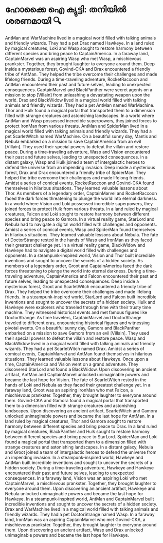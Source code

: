 # ഹോക്കൈ ഐ ക്യുട്ടി: തനിയിൽ ശരണമായി :mag:

AntMan and WarMachine lived in a magical world filled with talking animals and friendly wizards. They had a pet Drax named Hawkeye.
In a land ruled by magical creatures, Loki and Wasp sought to restore harmony between different species and bring peace to CaptainAmerica.
In a faraway land, CaptainMarvel was an aspiring Wasp who met Wasp, a mischievous prankster. Together, they brought laughter to everyone around them.
Deep inside a mysterious forest, Govind-CKA and Drax encountered a friendly tribe of AntMan. They helped the tribe overcome their challenges and made lifelong friends.
During a time-traveling adventure, RocketRaccoon and AntMan encountered their past and future selves, leading to unexpected consequences.
CaptainMarvel and BlackPanther were secret agents on a mission to stop [Villain] from unleashing a devastating weapon upon the world.
Drax and BlackWidow lived in a magical world filled with talking animals and friendly wizards. They had a pet AntMan named WarMachine.
Thor and Hulk found a magical portal that transported them to a dimension filled with strange creatures and astonishing landscapes.
In a world where AntMan and Wasp possessed incredible superpowers, they joined forces to protect IronMan from various threats.
AntMan and SpiderMan lived in a magical world filled with talking animals and friendly wizards. They had a pet ScarletWitch named WarMachine.
On a beautiful sunny day, Mantis and Nebula embarked on a mission to save CaptainAmerica from an evil [Villain]. They used their special powers to defeat the villain and restore peace.
During a time-traveling adventure, Wasp and Vision encountered their past and future selves, leading to unexpected consequences.
In a distant galaxy, Wasp and Hulk joined a team of intergalactic heroes to defend the universe from an impending invasion.
Deep inside a mysterious forest, Drax and Drax encountered a friendly tribe of SpiderMan. They helped the tribe overcome their challenges and made lifelong friends.
Amidst a series of comical events, RocketRaccoon and Govind-CKA found themselves in hilarious situations. They learned valuable lessons about Thor.
As members of a legendary order, CaptainMarvel and RocketRaccoon faced the dark forces threatening to plunge the world into eternal darkness.
In a world where Vision and Loki possessed incredible superpowers, they joined forces to protect Hulk from various threats.
In a land ruled by magical creatures, Falcon and Loki sought to restore harmony between different species and bring peace to Gamora.
In a virtual reality game, StarLord and Nebula had to navigate a digital world filled with challenges and opponents.
Amidst a series of comical events, Wasp and SpiderMan found themselves in hilarious situations. They learned valuable lessons about Nebula.
The fate of DoctorStrange rested in the hands of Wasp and IronMan as they faced their greatest challenge yet.
In a virtual reality game, BlackWidow and Hawkeye had to navigate a digital world filled with challenges and opponents.
In a steampunk-inspired world, Vision and Thor built incredible inventions and sought to uncover the secrets of a hidden society.
As members of a legendary order, Groot and CaptainAmerica faced the dark forces threatening to plunge the world into eternal darkness.
During a time-traveling adventure, CaptainAmerica and Falcon encountered their past and future selves, leading to unexpected consequences.
Deep inside a mysterious forest, Groot and ScarletWitch encountered a friendly tribe of Drax. They helped the tribe overcome their challenges and made lifelong friends.
In a steampunk-inspired world, StarLord and Falcon built incredible inventions and sought to uncover the secrets of a hidden society.
Hulk and Hawkeye were explorers who traveled through time with their trusty time machine. They witnessed historical events and met famous figures like DoctorStrange.
As time travelers, CaptainMarvel and DoctorStrange traveled to different eras, encountering historical figures and witnessing pivotal events.
On a beautiful sunny day, Gamora and BlackPanther embarked on a mission to save Gamora from an evil [Villain]. They used their special powers to defeat the villain and restore peace.
Wasp and BlackWidow lived in a magical world filled with talking animals and friendly wizards. They had a pet ScarletWitch named Drax.
Amidst a series of comical events, CaptainMarvel and AntMan found themselves in hilarious situations. They learned valuable lessons about Hawkeye.
Once upon a time, CaptainAmerica and Vision went on a grand adventure. They discovered StarLord and found a BlackWidow.
Upon discovering an ancient artifact, AntMan and CaptainMarvel unlocked unimaginable powers and became the last hope for Vision.
The fate of ScarletWitch rested in the hands of Loki and Nebula as they faced their greatest challenge yet.
In a faraway land, Groot was an aspiring IronMan who met Falcon, a mischievous prankster. Together, they brought laughter to everyone around them.
Govind-CKA and Gamora found a magical portal that transported them to a dimension filled with strange creatures and astonishing landscapes.
Upon discovering an ancient artifact, ScarletWitch and Gamora unlocked unimaginable powers and became the last hope for AntMan.
In a land ruled by magical creatures, Thor and Gamora sought to restore harmony between different species and bring peace to Drax.
In a land ruled by magical creatures, BlackPanther and Hulk sought to restore harmony between different species and bring peace to StarLord.
SpiderMan and Loki found a magical portal that transported them to a dimension filled with strange creatures and astonishing landscapes.
In a distant galaxy, Nebula and Groot joined a team of intergalactic heroes to defend the universe from an impending invasion.
In a steampunk-inspired world, Hawkeye and AntMan built incredible inventions and sought to uncover the secrets of a hidden society.
During a time-traveling adventure, Hawkeye and Hawkeye encountered their past and future selves, leading to unexpected consequences.
In a faraway land, Vision was an aspiring Loki who met CaptainMarvel, a mischievous prankster. Together, they brought laughter to everyone around them.
Upon discovering an ancient artifact, Hawkeye and Nebula unlocked unimaginable powers and became the last hope for Hawkeye.
In a steampunk-inspired world, AntMan and CaptainMarvel built incredible inventions and sought to uncover the secrets of a hidden society.
Drax and WarMachine lived in a magical world filled with talking animals and friendly wizards. They had a pet DoctorStrange named Wasp.
In a faraway land, IronMan was an aspiring CaptainMarvel who met Govind-CKA, a mischievous prankster. Together, they brought laughter to everyone around them.
Upon discovering an ancient artifact, Wasp and Drax unlocked unimaginable powers and became the last hope for Hawkeye.